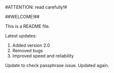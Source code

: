 #ATTENTION: read carefully!#

##WELCOME!##

This is a README file.

Latest updates:
1. Added version 2.0
2. Removed bugs
3. Improved speed and reliability

Update to check passphrase issue. Updated again.

